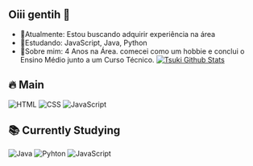 ## Oiii gentih 👋
- 🔭Atualmente: Estou buscando adquirir experiência na área
- 🌱Estudando: JavaScript, Java, Python
- 💬Sobre mim: 4 Anos na Área. comecei como um hobbie e conclui o Ensino Médio junto a um Curso Técnico.
[![Tsuki Github Stats](https://github-readme-stats.vercel.app/api?username=TsukiDoe&show_icons=true&theme=radical)](https://github.com/TsukiDoe/github-readme-stats)

## 🔥 Main
![HTML](https://img.shields.io/badge/-HTML5-orange?style=for-the-badge&logo=html5)
![CSS](https://img.shields.io/badge/-CSS3-blue?style=for-the-badge&logo=css3)
![JavaScript](https://img.shields.io/badge/-JavaScript-yellow?style=for-the-badge&logo=javascript)

## 📚 Currently Studying

![Java](https://img.shields.io/badge/-Java-3178C6?style=for-the-badge&logo=java&logoColor=white)
![Pyhton](https://img.shields.io/badge/-Python-339933?style=for-the-badge&logo=python&logoColor=white)
![JavaScript](https://img.shields.io/badge/-JavaScript-yellow?style=for-the-badge&logo=javascript)
